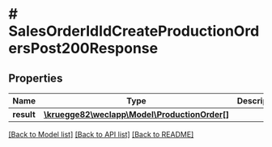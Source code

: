 # # SalesOrderIdIdCreateProductionOrdersPost200Response

## Properties

Name | Type | Description | Notes
------------ | ------------- | ------------- | -------------
**result** | [**\kruegge82\weclapp\Model\ProductionOrder[]**](ProductionOrder.md) |  | [optional]

[[Back to Model list]](../../README.md#models) [[Back to API list]](../../README.md#endpoints) [[Back to README]](../../README.md)
